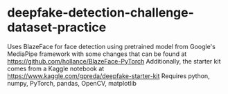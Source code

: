 # deepfake-detection-challenge-dataset-practice
Uses BlazeFace for face detection using pretrained model from Google's MediaPipe framework with some changes that can be found at https://github.com/hollance/BlazeFace-PyTorch
Additionally, the starter kit comes from a Kaggle notebook at https://www.kaggle.com/gpreda/deepfake-starter-kit
Requires python, numpy, PyTorch, pandas, OpenCV, matplotlib
